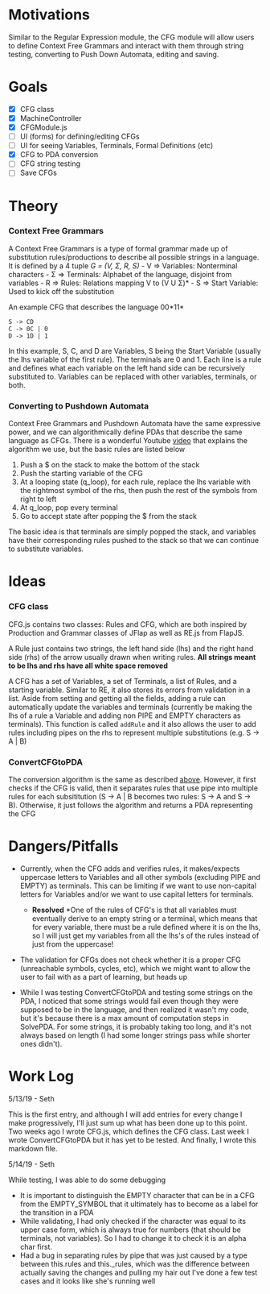 # Motivations

Similar to the Regular Expression module, the CFG module will allow users to define Context Free Grammars and interact with them through string testing, converting to Push Down Automata, editing and saving.  

# Goals

- [x] CFG class
- [x] MachineController
- [x] CFGModule.js
- [ ] UI (forms) for defining/editing CFGs
- [ ] UI for seeing Variables, Terminals, Formal Definitions (etc)
- [x] CFG to PDA conversion
- [ ] CFG string testing
- [ ] Save CFGs

# Theory

### Context Free Grammars

A Context Free Grammars is a type of formal grammar made up of substitution rules/productions to describe all possible strings in a language. It is defined by a 4 tuple <i>G = (V, &#x3a3;, R, S)</i>
        - V => Variables: Nonterminal characters
        - &#x3a3; => Terminals: Alphabet of the language, disjoint from variables
        - R => Rules: Relations mapping V to (V U &#x3a3;)*
        - S => Start Variable: Used to kick off the substitution

An example CFG that describes the language 00\*11\*

    S -> CD
    C -> 0C | 0
    D -> 1D | 1

In this example, S, C, and D are Variables, S being the Start Variable (usually the lhs variable of the first rule). The terminals are 0 and 1. Each line is a rule and defines what each variable on the left hand side can be recursively substituted to. Variables can be replaced with other variables, terminals, or both.  

### Converting to Pushdown Automata

Context Free Grammars and Pushdown Automata have the same expressive power, and we can algorithmically define PDAs that describe the same language as CFGs. There is a wonderful Youtube [video](https://www.youtube.com/watch?v=xWWRoiPRAi4&amp=&t=748s) that explains the algorithm we use, but the basic rules are listed below

1. Push a $ on the stack to make the bottom of the stack
2. Push the starting variable of the CFG
3. At a looping state (q_loop), for each rule, replace the lhs variable with the rightmost symbol of the rhs, then push the rest of the symbols from right to left
4. At q_loop, pop every terminal
5. Go to accept state after popping the $ from the stack

The basic idea is that terminals are simply popped the stack, and variables have their corresponding rules pushed to the stack so that we can continue to substitute variables.

# Ideas

### CFG class

CFG.js contains two classes: Rules and CFG, which are both inspired by Production and Grammar classes of JFlap as well as RE.js from FlapJS.

A Rule just contains two strings, the left hand side (lhs) and the right hand side (rhs) of the arrow usually drawn when writing rules. **All strings meant to be lhs and rhs have all white space removed**

A CFG has a set of Variables, a set of Terminals, a list of Rules, and a starting variable. Similar to RE, it also stores its errors from validation in a list. Aside from setting and getting all the fields, adding a rule can automatically update the variables and terminals (currently be making the lhs of a rule a Variable and adding non PIPE and EMPTY characters as terminals). This function is called <code>addRule</code> and it also allows the user to add rules including pipes on the rhs to represent multiple substitutions (e.g. S -> A | B)

### ConvertCFGtoPDA

The conversion algorithm is the same as described [above](#converting-to-push-down-automata). However, it first checks if the CFG is valid, then it separates rules that use pipe into multiple rules for each subsititution (S -> A | B becomes two rules: S -> A and S -> B). Otherwise, it just follows the algorithm and returns a PDA representing the CFG

# Dangers/Pitfalls

- Currently, when the CFG adds and verifies rules, it makes/expects uppercase letters to Variables and all other symbols (excluding PIPE and EMPTY) as terminals. This can be limiting if we want to use non-capital letters for Variables and/or we want to use capital letters for terminals.

    - **Resolved** *One of the rules of CFG's is that all variables must eventually derive to an empty string or a terminal, which means that for every variable, there must be a rule defined where it is on the lhs, so I will just get my variables from all the lhs's of the rules instead of just from the uppercase!


- The validation for CFGs does not check whether it is a  proper CFG (unreachable symbols, cycles, etc), which we might want to allow the user to fail with as a part of learning, but heads up
- While I was testing ConvertCFGtoPDA and testing some strings on the PDA, I noticed that some strings would fail even though they were supposed to be in the language, and then realized it wasn't my code, but it's because there is a max amount of computation steps in SolvePDA. For some strings, it is probably taking too long, and it's not always based on length (I had some longer strings pass while shorter ones didn't).


# Work Log

5/13/19 - Seth

This is the first entry, and although I will add entries for every change I make progressively, I'll just sum up what has been done up to this point. Two weeks ago I wrote CFG.js, which defines the CFG class. Last week I wrote ConvertCFGtoPDA but it has yet to be tested. And finally, I wrote this markdown file.

5/14/19 - Seth

While testing, I was able to do some debugging
 - It is important to distinguish the EMPTY character that can be in a CFG from the EMPTY_SYMBOL that it ultimately has to become as a label for the transition in a PDA
 - While validating, I had only checked if the character was equal to its upper case form, which is always true for numbers (that should be terminals, not variables). So I had to change it to check it is an alpha char first.
 - Had a bug in separating rules by pipe that was just caused by a type between this.rules and this._rules, which was the difference between actually saving the changes and pulling my hair out
 I've done a few test cases and it looks like she's running well
